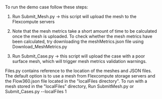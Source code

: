 To run the demo case follow these steps:

1. Run Submit_Mesh.py -> this script will upload the mesh to the Flexcompute servers

2. Note that the mesh metrics take a short amount of time to be calculated once the mesh is uploaded. To check whether the mesh metrics have been calculated, try downloading the meshMetrics.json file using Download_MeshMetrics.py

3. Run Submit_Case.py -> this script will upload the case with a poor surface mesh, which will trigger mesh metrics validation warnings.

Files.py contains reference to the location of the meshes and JSON files. The default option is to use a mesh from Flexcompute storage servers and the Flow360.json file located in the "localFiles directory".
To run with a mesh stored in the "localFiles" directory, Run SubmitMesh.py or Submit_Cases.py --localFiles 1

